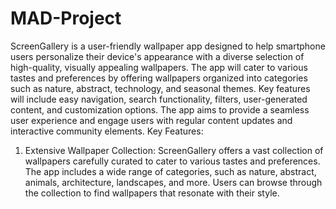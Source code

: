 # MAD-Project
ScreenGallery is a user-friendly wallpaper app designed to help smartphone users personalize their device's appearance with a diverse selection of high-quality, visually appealing wallpapers. The app will cater to various tastes and preferences by offering wallpapers organized into categories such as nature, abstract, technology, and seasonal themes. Key features will include easy navigation, search functionality, filters, user-generated content, and customization options. The app aims to provide a seamless user experience and engage users with regular content updates and interactive community elements.
Key Features:

1. Extensive Wallpaper Collection: ScreenGallery offers a vast collection of wallpapers carefully curated to cater to various tastes and preferences. The app includes a wide range of categories, such as nature, abstract, animals, architecture, landscapes, and more. Users can browse through the collection to find wallpapers that resonate with their style.